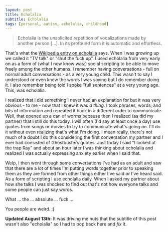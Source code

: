 ```yaml
---
layout: post
title: Echolalia
subtitle: Echolalia
tags: [personal, autism, echolalia, childhood]
---
```


> Echolalia is the unsolicited repetition of vocalizations made by another person [...]. In its profound form it is automatic and effortless.

That's what the [Wikipedia entry on echolalia](https://en.wikipedia.org/wiki/Echolalia "echolalia") says. When I was growing up we called it "TV talk" or "shut the fuck up". I used echolalia from very early on as a form of (what I now know was:) social scripting to be able to move freely among the other humans. I remember having conversations - full on normal adult conversations - as a very young child. This wasn't to say I understood or even knew the words I was saying but I do remember doing it. I also remember being told I spoke "full sentences" at a very young age. This, was echolalia.

I realized that I did something I never had an explanation for but it was very obvious - to me - now that I knew it was _a thing_. I took phrases, words, and bits of information and repeated it back in a different order to communicate. Well, that opened up a can of worms because then I realized (as did my partner) that I still do this today. I will often (I'd say at least once a day) use quotes from songs or movies to try to communicate what's going on. I'll do it without even realizing that's what I'm doing. I mean really, there's not much of a doubt I do this considering the first conversation my partner and I ever had consisted of Ghostbusters quotes. Just today I said "I looked at the trap Ray" and about an hour later I was thinking about echolalia and realized I was actually expressing anxiety earlier when I said that.

Welp, I then went through some conversations I've had as an adult and saw that there are a lot of times I'm putting words together prior to speaking them as they are formed from other things either I've said or I've heard said. As a form of scripting I use echolalia daily. When I asked my partner about how she talks I was shocked to find out that's not how everyone talks and some people can just say words.

What ... the ... absolute ... fuck ...

You people are weird. :)

__Updated August 13th:__ It was driving me nuts that the subtitle of this post wasn't also "echolalia" so I had to pop back here and _fix_ it.
